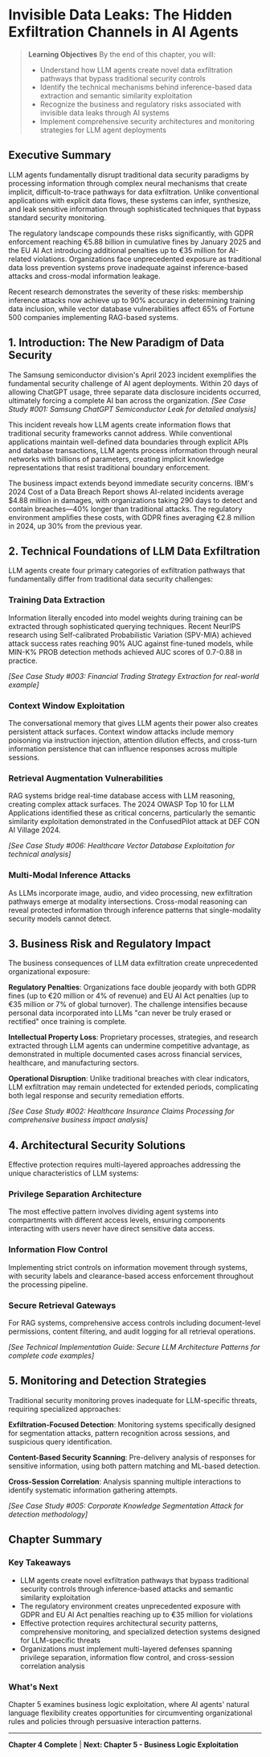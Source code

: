 # Invisible Data Leaks: The Hidden Exfiltration Channels in AI Agents

> **Learning Objectives**
> By the end of this chapter, you will:
> - Understand how LLM agents create novel data exfiltration pathways that bypass traditional security controls
> - Identify the technical mechanisms behind inference-based data extraction and semantic similarity exploitation
> - Recognize the business and regulatory risks associated with invisible data leaks through AI systems
> - Implement comprehensive security architectures and monitoring strategies for LLM agent deployments

## Executive Summary

LLM agents fundamentally disrupt traditional data security paradigms by processing information through complex neural mechanisms that create implicit, difficult-to-trace pathways for data exfiltration. Unlike conventional applications with explicit data flows, these systems can infer, synthesize, and leak sensitive information through sophisticated techniques that bypass standard security monitoring.

The regulatory landscape compounds these risks significantly, with GDPR enforcement reaching €5.88 billion in cumulative fines by January 2025 and the EU AI Act introducing additional penalties up to €35 million for AI-related violations. Organizations face unprecedented exposure as traditional data loss prevention systems prove inadequate against inference-based attacks and cross-modal information leakage.

Recent research demonstrates the severity of these risks: membership inference attacks now achieve up to 90% accuracy in determining training data inclusion, while vector database vulnerabilities affect 65% of Fortune 500 companies implementing RAG-based systems.

## 1. Introduction: The New Paradigm of Data Security

The Samsung semiconductor division's April 2023 incident exemplifies the fundamental security challenge of AI agent deployments. Within 20 days of allowing ChatGPT usage, three separate data disclosure incidents occurred, ultimately forcing a complete AI ban across the organization. *[See Case Study #001: Samsung ChatGPT Semiconductor Leak for detailed analysis]*

This incident reveals how LLM agents create information flows that traditional security frameworks cannot address. While conventional applications maintain well-defined data boundaries through explicit APIs and database transactions, LLM agents process information through neural networks with billions of parameters, creating implicit knowledge representations that resist traditional boundary enforcement.

The business impact extends beyond immediate security concerns. IBM's 2024 Cost of a Data Breach Report shows AI-related incidents average $4.88 million in damages, with organizations taking 290 days to detect and contain breaches—40% longer than traditional attacks. The regulatory environment amplifies these costs, with GDPR fines averaging €2.8 million in 2024, up 30% from the previous year.

## 2. Technical Foundations of LLM Data Exfiltration

LLM agents create four primary categories of exfiltration pathways that fundamentally differ from traditional data security challenges:

### Training Data Extraction
Information literally encoded into model weights during training can be extracted through sophisticated querying techniques. Recent NeurIPS research using Self-calibrated Probabilistic Variation (SPV-MIA) achieved attack success rates reaching 90% AUC against fine-tuned models, while MIN-K% PROB detection methods achieved AUC scores of 0.7-0.88 in practice.

*[See Case Study #003: Financial Trading Strategy Extraction for real-world example]*

### Context Window Exploitation  
The conversational memory that gives LLM agents their power also creates persistent attack surfaces. Context window attacks include memory poisoning via instruction injection, attention dilution effects, and cross-turn information persistence that can influence responses across multiple sessions.

### Retrieval Augmentation Vulnerabilities
RAG systems bridge real-time database access with LLM reasoning, creating complex attack surfaces. The 2024 OWASP Top 10 for LLM Applications identified these as critical concerns, particularly the semantic similarity exploitation demonstrated in the ConfusedPilot attack at DEF CON AI Village 2024.

*[See Case Study #006: Healthcare Vector Database Exploitation for technical analysis]*

### Multi-Modal Inference Attacks
As LLMs incorporate image, audio, and video processing, new exfiltration pathways emerge at modality intersections. Cross-modal reasoning can reveal protected information through inference patterns that single-modality security models cannot detect.

## 3. Business Risk and Regulatory Impact

The business consequences of LLM data exfiltration create unprecedented organizational exposure:

**Regulatory Penalties**: Organizations face double jeopardy with both GDPR fines (up to €20 million or 4% of revenue) and EU AI Act penalties (up to €35 million or 7% of global turnover). The challenge intensifies because personal data incorporated into LLMs "can never be truly erased or rectified" once training is complete.

**Intellectual Property Loss**: Proprietary processes, strategies, and research extracted through LLM agents can undermine competitive advantage, as demonstrated in multiple documented cases across financial services, healthcare, and manufacturing sectors.

**Operational Disruption**: Unlike traditional breaches with clear indicators, LLM exfiltration may remain undetected for extended periods, complicating both legal response and security remediation efforts.

*[See Case Study #002: Healthcare Insurance Claims Processing for comprehensive business impact analysis]*

## 4. Architectural Security Solutions

Effective protection requires multi-layered approaches addressing the unique characteristics of LLM systems:

### Privilege Separation Architecture
The most effective pattern involves dividing agent systems into compartments with different access levels, ensuring components interacting with users never have direct sensitive data access.

### Information Flow Control  
Implementing strict controls on information movement through systems, with security labels and clearance-based access enforcement throughout the processing pipeline.

### Secure Retrieval Gateways
For RAG systems, comprehensive access controls including document-level permissions, content filtering, and audit logging for all retrieval operations.

*[See Technical Implementation Guide: Secure LLM Architecture Patterns for complete code examples]*

## 5. Monitoring and Detection Strategies

Traditional security monitoring proves inadequate for LLM-specific threats, requiring specialized approaches:

**Exfiltration-Focused Detection**: Monitoring systems specifically designed for segmentation attacks, pattern recognition across sessions, and suspicious query identification.

**Content-Based Security Scanning**: Pre-delivery analysis of responses for sensitive information, using both pattern matching and ML-based detection.

**Cross-Session Correlation**: Analysis spanning multiple interactions to identify systematic information gathering attempts.

*[See Case Study #005: Corporate Knowledge Segmentation Attack for detection methodology]*

## Chapter Summary

### Key Takeaways
- LLM agents create novel exfiltration pathways that bypass traditional security controls through inference-based attacks and semantic similarity exploitation
- The regulatory environment creates unprecedented exposure with GDPR and EU AI Act penalties reaching up to €35 million for violations
- Effective protection requires architectural security patterns, comprehensive monitoring, and specialized detection systems designed for LLM-specific threats
- Organizations must implement multi-layered defenses spanning privilege separation, information flow control, and cross-session correlation analysis

### What's Next
Chapter 5 examines business logic exploitation, where AI agents' natural language flexibility creates opportunities for circumventing organizational rules and policies through persuasive interaction patterns.

---
**Chapter 4 Complete** | **Next: Chapter 5 - Business Logic Exploitation**